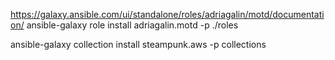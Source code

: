 https://galaxy.ansible.com/ui/standalone/roles/adriagalin/motd/documentation/
ansible-galaxy role install adriagalin.motd -p ./roles

ansible-galaxy collection install steampunk.aws -p collections